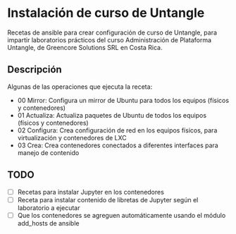 # Instalación de curso de Untangle

Recetas de ansible para crear configuración de curso de Untangle, para impartir laboratorios prácticos del curso Administración de Plataforma Untangle, de Greencore Solutions SRL en Costa Rica.

## Descripción
Algunas de las operaciones que ejecuta la receta:
- 00 Mirror: Configura un mirror de Ubuntu para todos los equipos (físicos y contenedores)
- 01 Actualiza: Actualiza paquetes de Ubuntu de todos los equipos (físicos y contenedores)
- 02 Configura: Crea configuración de red en los equipos físicos, para virtualización y contenedores de LXC
- 03 Crea: Crea contenedores conectados a diferentes interfaces para manejo de contenido

## TODO
- [ ] Recetas para instalar Jupyter en los contenedores
- [ ] Receta para instalar contenido de libretas de Jupyter según el laboratorio a ejecutar
- [ ] Que los contenedores se agreguen automáticamente usando el módulo add_hosts de ansible
